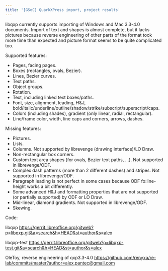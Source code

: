```yaml
---
title: '[GSoC] QuarkXPress import, project results'
---
```


libqxp currently supports importing of Windows and Mac 3.3-4.0 documents.
Import of text and shapes is almost complete, but it lacks pictures because reverse engineering of other parts of the format took more time than expected and picture format seems to be quite complicated too.

Supported features:

- Pages, facing pages.
- Boxes (rectangles, ovals, Bezier).
- Lines, Bezier curves.
- Text paths.
- Object groups.
- Rotation.
- Text, including linked text boxes/paths.
- Font, size, alignment, leading, H&J, bold/italic/underline/outline/shadow/strike/subscript/superscript/caps.
- Colors (including shades), gradient (only linear, radial, rectangular).
- Line/frame color, width, line caps and corners, arrows, dashes.

Missing features:
- Pictures.
- Lists.
- Columns. Not supported by librevenge (drawing interface)/LO Draw.
- Non-rectangular box corners.
- Custom text area shapes (for ovals, Bezier text paths, ...). Not supported in librevenge/ODF.
- Complex dash patterns (more than 2 different dashes) and stripes. Not supported in librevenge/ODF.
- Paragraph leading is not perfect in some cases because ODF fo:line-height works a bit differently.
- Some advanced H&J and formatting properties that are not supported (or partially supported) by ODF or LO Draw.
- Mid-linear, diamond gradients. Not supported in librevenge/ODF.
- Skewing.

Code:

libqxp
https://gerrit.libreoffice.org/gitweb?p=libqxp.git&a=search&h=HEAD&st=author&s=alex

libqxp-test
<a href="https://gerrit.libreoffice.org/gitweb?p=libqxp-test.git&a=search&h=HEAD&st=author&s=alex">https://gerrit.libreoffice.org/gitweb?p=libqxp-test.git&a=search&h=HEAD&st=author&s=alex</a>

OleToy, reverse engineering of qxp3.3-4.0
<a href="https://github.com/renyxa/re-lab/commits/master?author=alex.pantec@gmail.com">https://github.com/renyxa/re-lab/commits/master?author=alex.pantec@gmail.com</a>
